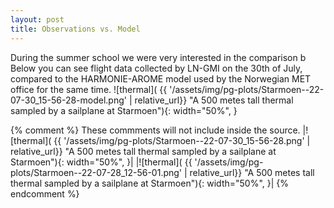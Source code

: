 ```yaml
---
layout: post
title: Observations vs. Model
---
```

During the summer school we were very interested in the comparison b
Below you can see flight data collected by LN-GMI on the 30th of July, compared to the HARMONIE-AROME model used by the Norwegian MET office for the same time. 
![thermal]( {{ '/assets/img/pg-plots/Starmoen--22-07-30_15-56-28-model.png' | relative_url}} "A 500 metes tall thermal sampled by a sailplane at Starmoen"){: width="50%", }

{% comment %} 
    These commments will not include inside the source.
|![thermal]( {{ '/assets/img/pg-plots/Starmoen--22-07-30_15-56-28.png' | relative_url}} "A 500 metes tall thermal sampled by a sailplane at Starmoen"){: width="50%", }|
|![thermal]( {{ '/assets/img/pg-plots/Starmoen--22-07-28_12-56-01.png' | relative_url}} "A 500 metes tall thermal sampled by a sailplane at Starmoen"){: width="50%", }|
{% endcomment %}
